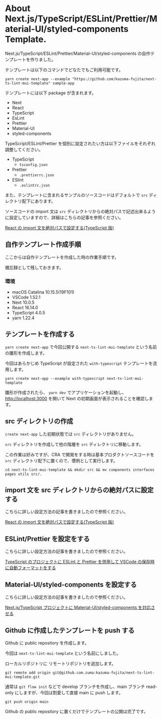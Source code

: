 # About Next.js/TypeScript/ESLint/Prettier/Material-UI/styled-components Template.

Next.js/TypeScript/ESLint/Prettier/Material-UI/styled-components の自作テンプレートを作りました。

テンプレートは以下のコマンドでどなたでもご利用可能です。

```
yarn create next-app --example "https://github.com/kazuma-fujita/next-ts-lint-mui-template" sample-app
```

テンプレートには以下 package が含まれます。

- Next
- React
- TypeScript
- EsLint
- Prettier
- Material-UI
- styled-components

TypeScript/ESLint/Prettier を個別に設定されたい方は以下ファイルをそれぞれ調整してください。

- TypeScript
  - `tsconfig.json`
- Prettier
  - `.prettierrc.json`
- ESlint
  - `.eslintrc.json`

また、テンプレートに含まれるサンプルのソースコードはデフォルトで `src` ディレクトリ配下にあります。

ソースコードの import 文は `src` ディレクトリからの絶対パスで記述出来るように設定していますので、詳細はこちらの記事を参照ください。

[React の import 文を絶対パスで設定する(TypeScript 版) ](https://zuma-lab.com/posts/typescript-import-absolute-path-settings)

## 自作テンプレート作成手順

ここからは自作テンプレートを作成した時の作業手順です。

備忘録として残しておきます。

### 環境

- macOS Catalina 10.15.5(19F101)
- VSCode 1.52.1
- Next 10.0.5
- React 16.14.0
- TypeScript 4.0.5
- yarn 1.22.4

## テンプレートを作成する

`yarn create next-app` で今回公開する `next-ts-lint-mui-template` という名前の雛形を作成します。

今回はあらかじめ TypeScript が設定された `with-typescript` テンプレートを流用します。

```
yarn create next-app --example with-typescript next-ts-lint-mui-template
```

雛形が作成されたら、 `yarn dev` でアプリケーションを起動し、 [http://localhost:3000](http://localhost:3000) を開いて Next の初期画面が表示されることを確認します。

## src ディレクトリの作成

`create next-app` した初期状態では `src` ディレクトリがありません。

`src` ディレクトリを作成して他の階層を `src` ディレクトリに移動します。

この作業は好みですが、CRA で開発をする時は基本プロダクトソースコードを `src` ディレクトリ配下に置くので、慣例として実行します。

```
cd next-ts-lint-mui-template && mkdir src && mv components interfaces pages utils src/.
```

## import 文を src ディレクトリからの絶対パスに設定する

こちらに詳しい設定方法の記事を書きましたので参照ください。

[React の import 文を絶対パスで設定する(TypeScript 版)](https://zuma-lab.com/posts/typescript-import-absolute-path-settings)

## ESLint/Prettier を設定をする

こちらに詳しい設定方法の記事を書きましたので参照ください。

[TypeScript のプロジェクトに ESLint と Prettier を併用して VSCode の保存時に自動フォーマットをする](https://zuma-lab.com/posts/eslint-prettier-settings)

## Material-UI/styled-components を設定する

こちらに詳しい設定方法の記事を書きましたので参照ください。

[Next.js/TypeScript プロジェクトに Material-UI/styled-components を対応させる](https://zuma-lab.com/posts/next-material-ui-styled-components-settings)

## Github に作成したテンプレートを push する

Github に public repository を作成します。

今回は `next-ts-lint-mui-template` という名前にしました。

ローカルリポジトリに リモートリポジトリを追加します。

```
git remote add origin git@github.com.zuma:kazuma-fujita/next-ts-lint-mui-template.git
```

通常は `git flow init` などで develop ブランチを作成し、main ブランチ read-only にしますが、今回は割愛して直接 main に push します。

```
git push origin main
```

Github の public repository に置くだけでテンプレートの公開は完了です。
